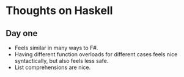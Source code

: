 # Thoughts on Haskell

## Day one

- Feels similar in many ways to F#.
- Having different function overloads for different cases feels nice syntactically, but also feels less safe.
- List comprehensions are nice.
